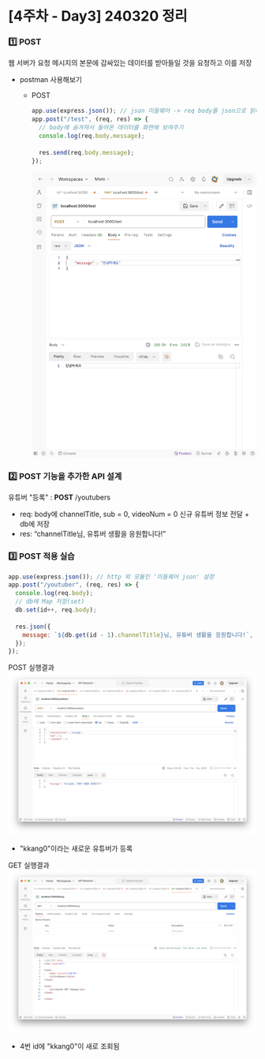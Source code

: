 # [4주차 - Day3] 240320 정리

### 1️⃣ POST

웹 서버가 요청 메시지의 본문에 감싸있는 데이터를 받아들일 것을 요청하고 이를 저장

- postman 사용해보기

  - POST

    ```javascript
    app.use(express.json()); // json 미들웨어 -> req body를 json으로 읽어오기
    app.post("/test", (req, res) => {
      // body에 숨겨져서 들어온 데이터를 화면에 보여주기
      console.log(req.body.message);

      res.send(req.body.message);
    });
    ```

    ![post](../img/post.png)

### 2️⃣ POST 기능을 추가한 API 설계

유튜버 "등록" : **POST** /youtubers

- req: body에 channelTitle, sub = 0, videoNum = 0 신규 유튜버 정보 전달 + db에 저장
- res: “channelTitle님, 유튜버 생활을 응원합니다!”

### 3️⃣ POST 적용 실습

```javascript
app.use(express.json()); // http 외 모듈인 '미들웨어 json' 설정
app.post("/youtuber", (req, res) => {
  console.log(req.body);
  // db에 Map 저장(set)
  db.set(id++, req.body);

  res.json({
    message: `${db.get(id - 1).channelTitle}님, 유튜버 생활을 응원합니다!`,
  });
});
```

POST 실행결과
![kkang_post](../img/kkang_post.png)

- "kkang0"이라는 새로운 유튜버가 등록

GET 실행결과
![kkang_get](../img/kkang_get.png)

- 4번 id에 "kkang0"이 새로 조회됨
